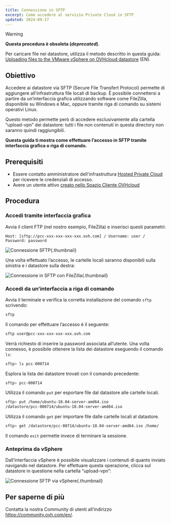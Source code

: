 ```yaml
---
title: Connessione in SFTP
excerpt: Come accedere al servizio Private Cloud in SFTP
updated: 2024-09-17
---
```


> [!warning]
>
> **Questa procedura è obsoleta (*deprecated*)**.
>
> Per caricare file nei datastore, utilizza il metodo descritto in questa guida: [Uploading files to the VMware vSphere on OVHcloud datastore](/pages/hosted_private_cloud/hosted_private_cloud_powered_by_vmware/vmware_datastore_upload) (EN).
>

## Obiettivo

Accedere ai datastore via SFTP (Secure File Transfert Protocol) permette di aggiungere all’infrastruttura file locali di backup. È possibile connettersi a partire da un’interfaccia grafica utilizzando software come FileZilla, disponibile su Windows e Mac,  oppure tramite riga di comando su sistemi operativi Linux.

Questo metodo permette però di accedere esclusivamente alla cartella “upload-vpn” dei datastore: tutti i file non contenuti in questa directory non saranno quindi raggiungibili.

**Questa guida ti mostra come effettuare l’accesso in SFTP tramite interfaccia grafica o riga di comando.**

## Prerequisiti

- Essere contatto amministratore dell'infrastruttura [Hosted Private Cloud](https://www.ovhcloud.com/it/enterprise/products/hosted-private-cloud/) per ricevere le credenziali di accesso.
- Avere un utente attivo [creato nello Spazio Cliente OVHcloud](/links/manager)

## Procedura

### Accedi tramite interfaccia grafica

Avvia il client FTP (nel nostro esempio, FileZilla) e inserisci questi parametri:

```
Host: [sftp://pcc-xxx-xxx-xxx-xxx.ovh.com] / Username: user / Password: password
```

![Connessione SFTP](images/connection_sftp_filezilla_log.png){.thumbnail}

Una volta effettuato l’accesso, le cartelle locali saranno disponibili sulla sinistra e i datastore sulla destra:

![Connessione in SFTP con FileZilla](images/connection_sftp_filezilla.png){.thumbnail}

### Accedi da un’interfaccia a riga di comando

Avvia il terminale e verifica la corretta installazione del comando `sftp` scrivendo:

```sh
sftp
```

Il comando per effettuare l’accesso è il seguente:

```sh
sftp user@pcc-xxx-xxx-xxx-xxx.ovh.com
```

Verrà richiesto di inserire la password associata all’utente. Una volta connesso, è possibile ottenere la lista dei datastore eseguendo il comando `ls`:

```sh
sftp> ls pcc-000714
```

Esplora la lista dei datastore trovati con il comando precedente:

```sh
sftp> pcc-000714
```

Utilizza il comando `put` per esportare file dal datastore alle cartelle locali.

```sh
sftp> put /home/ubuntu-18.04-server-amd64.iso
/datastore/pcc-000714/ubuntu-18.04-server-amd64.iso  
```

Utilizza il comando `get` per importare file dalle cartelle locali al datastore.

```sh
sftp> get /datastore/pcc-00714/ubuntu-18.04-server-amd64.iso /home/
```

Il comando `exit` permette invece di terminare la sessione.

### Anteprima da vSphere

Dall’interfaccia vSphere è possibile visualizzare i contenuti di quanto inviato navigando nel datastore. Per effettuare questa operazione, clicca sul datastore in questione nella cartella “upload-vpn”:

![Connessione SFTP via vSphere](images/sftpconnection.png){.thumbnail}

## Per saperne di più

Contatta la nostra Community di utenti all’indirizzo <https://community.ovh.com/en/>.
